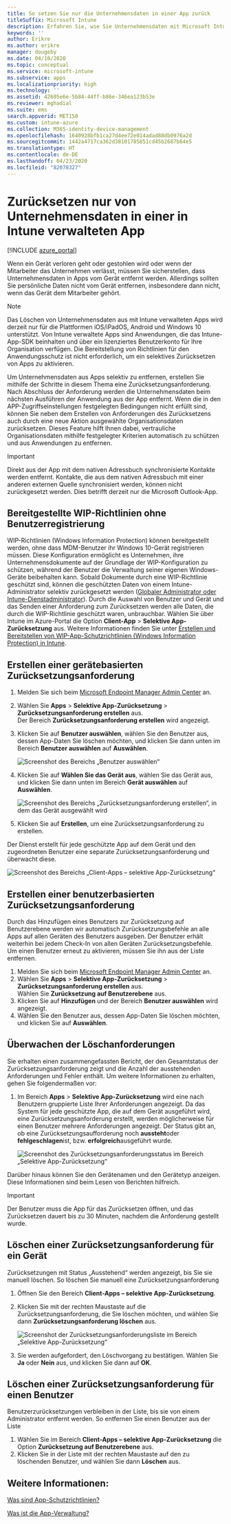 ```yaml
---
title: So setzen Sie nur die Unternehmensdaten in einer App zurück
titleSuffix: Microsoft Intune
description: Erfahren Sie, wie Sie Unternehmensdaten mit Microsoft Intune selektiv in durch Intune verwalteten Apps zurücksetzen.
keywords: ''
author: Erikre
ms.author: erikre
manager: dougeby
ms.date: 04/10/2020
ms.topic: conceptual
ms.service: microsoft-intune
ms.subservice: apps
ms.localizationpriority: high
ms.technology: ''
ms.assetid: 42605e6e-5b84-44ff-b86e-346ea123b53e
ms.reviewer: mghadial
ms.suite: ems
search.appverid: MET150
ms.custom: intune-azure
ms.collection: M365-identity-device-management
ms.openlocfilehash: 1640928bfb1ca27d4ee72e014adad88db0976a2d
ms.sourcegitcommit: 1442a4717ca362d38101785851cd45b2687b64e5
ms.translationtype: HT
ms.contentlocale: de-DE
ms.lasthandoff: 04/23/2020
ms.locfileid: "82078327"
---
```

# <a name="how-to-wipe-only-corporate-data-from-intune-managed-apps"></a>Zurücksetzen nur von Unternehmensdaten in einer in Intune verwalteten App

[!INCLUDE [azure_portal](../includes/azure_portal.md)]

Wenn ein Gerät verloren geht oder gestohlen wird oder wenn der Mitarbeiter das Unternehmen verlässt, müssen Sie sicherstellen, dass Unternehmensdaten in Apps vom Gerät entfernt werden. Allerdings sollten Sie persönliche Daten nicht vom Gerät entfernen, insbesondere dann nicht, wenn das Gerät dem Mitarbeiter gehört.

>[!NOTE]
> Das Löschen von Unternehmensdaten aus mit Intune verwalteten Apps wird derzeit nur für die Plattformen iOS/iPadOS, Android und Windows 10 unterstützt. Von Intune verwaltete Apps sind Anwendungen, die das Intune-App-SDK beinhalten und über ein lizenziertes Benutzerkonto für Ihre Organisation verfügen. Die Bereitstellung von Richtlinien für den Anwendungsschutz ist nicht erforderlich, um ein selektives Zurücksetzen von Apps zu aktivieren.

Um Unternehmensdaten aus Apps selektiv zu entfernen, erstellen Sie mithilfe der Schritte in diesem Thema eine Zurücksetzungsanforderung. Nach Abschluss der Anforderung werden die Unternehmensdaten beim nächsten Ausführen der Anwendung aus der App entfernt. Wenn die in den APP-Zugriffseinstellungen festgelegten Bedingungen nicht erfüllt sind, können Sie neben dem Erstellen von Anforderungen des Zurücksetzens auch durch eine neue Aktion ausgewählte Organisationsdaten zurücksetzen. Dieses Feature hilft Ihnen dabei, vertrauliche Organisationsdaten mithilfe festgelegter Kriterien automatisch zu schützen und aus Anwendungen zu entfernen.

>[!IMPORTANT]
> Direkt aus der App mit dem nativen Adressbuch synchronisierte Kontakte werden entfernt. Kontakte, die aus dem nativen Adressbuch mit einer anderen externen Quelle synchronisiert werden, können nicht zurückgesetzt werden. Dies betrifft derzeit nur die Microsoft Outlook-App.

## <a name="deployed-wip-policies-without-user-enrollment"></a>Bereitgestellte WIP-Richtlinien ohne Benutzerregistrierung
WIP-Richtlinien (Windows Information Protection) können bereitgestellt werden, ohne dass MDM-Benutzer ihr Windows 10-Gerät registrieren müssen. Diese Konfiguration ermöglicht es Unternehmen, ihre Unternehmensdokumente auf der Grundlage der WIP-Konfiguration zu schützen, während der Benutzer die Verwaltung seiner eigenen Windows-Geräte beibehalten kann. Sobald Dokumente durch eine WIP-Richtlinie geschützt sind, können die geschützten Daten von einem Intune-Administrator selektiv zurückgesetzt werden ([Globaler Administrator oder Intune-Dienstadministrator](../fundamentals/users-add.md#types-of-administrators)). Durch die Auswahl von Benutzer und Gerät und das Senden einer Anforderung zum Zurücksetzen werden alle Daten, die durch die WIP-Richtlinie geschützt waren, unbrauchbar. Wählen Sie über Intune im Azure-Portal die Option **Client-App** > **Selektive App-Zurücksetzung** aus. Weitere Informationen finden Sie unter [Erstellen und Bereitstellen von WIP-App-Schutzrichtlinien (Windows Information Protection) in Intune](windows-information-protection-policy-create.md).

## <a name="create-a-device-based-wipe-request"></a>Erstellen einer gerätebasierten Zurücksetzungsanforderung

1. Melden Sie sich beim [Microsoft Endpoint Manager Admin Center](https://go.microsoft.com/fwlink/?linkid=2109431) an.
2. Wählen Sie **Apps** > **Selektive App-Zurücksetzung** > **Zurücksetzungsanforderung erstellen** aus.<br>
   Der Bereich **Zurücksetzungsanforderung erstellen** wird angezeigt.
3. Klicken Sie auf **Benutzer auswählen**, wählen Sie den Benutzer aus, dessen App-Daten Sie löschen möchten, und klicken Sie dann unten im Bereich **Benutzer auswählen** auf **Auswählen**.

    ![Screenshot des Bereichs „Benutzer auswählen“](./media/apps-selective-wipe/apps-selective-wipe-01.png)

4. Klicken Sie auf **Wählen Sie das Gerät aus**, wählen Sie das Gerät aus, und klicken Sie dann unten im Bereich **Gerät auswählen** auf **Auswählen**.

    ![Screenshot des Bereichs „Zurücksetzungsanforderung erstellen“, in dem das Gerät ausgewählt wird](./media/apps-selective-wipe/apps-selective-wipe-02.png)

5. Klicken Sie auf **Erstellen**, um eine Zurücksetzungsanforderung zu erstellen.

Der Dienst erstellt für jede geschützte App auf dem Gerät und den zugeordneten Benutzer eine separate Zurücksetzungsanforderung und überwacht diese.

   ![Screenshot des Bereichs „Client-Apps – selektive App-Zurücksetzung“](./media/apps-selective-wipe/apps-selective-wipe-03.png)

## <a name="create-a-user-based-wipe-request"></a>Erstellen einer benutzerbasierten Zurücksetzungsanforderung

Durch das Hinzufügen eines Benutzers zur Zurücksetzung auf Benutzerebene werden wir automatisch Zurücksetzungsbefehle an alle Apps auf allen Geräten des Benutzers ausgeben.  Der Benutzer erhält weiterhin bei jedem Check-In von allen Geräten Zurücksetzungsbefehle.  Um einen Benutzer erneut zu aktivieren, müssen Sie ihn aus der Liste entfernen.  

1. Melden Sie sich beim [Microsoft Endpoint Manager Admin Center](https://go.microsoft.com/fwlink/?linkid=2109431) an.
2. Wählen Sie **Apps** > **Selektive App-Zurücksetzung** > **Zurücksetzungsanforderung erstellen** aus.<br>
   Wählen Sie **Zurücksetzung auf Benutzerebene** aus.
3. Klicken Sie auf **Hinzufügen** und der Bereich **Benutzer auswählen** wird angezeigt.
4. Wählen Sie den Benutzer aus, dessen App-Daten Sie löschen möchten, und klicken Sie auf **Auswählen**.

## <a name="monitor-your-wipe-requests"></a>Überwachen der Löschanforderungen

Sie erhalten einen zusammengefassten Bericht, der den Gesamtstatus der Zurücksetzungsanforderung zeigt und die Anzahl der ausstehenden Anforderungen und Fehler enthält. Um weitere Informationen zu erhalten, gehen Sie folgendermaßen vor:

1. Im Bereich **Apps** > **Selektive App-Zurücksetzung** wird eine nach Benutzern gruppierte Liste Ihrer Anforderungen angezeigt. Da das System für jede geschützte App, die auf dem Gerät ausgeführt wird, eine Zurücksetzungsanforderung erstellt, werden möglicherweise für einen Benutzer mehrere Anforderungen angezeigt. Der Status gibt an, ob eine Zurücksetzungsaufforderung noch **aussteht**oder **fehlgeschlagen**ist, bzw. **erfolgreich**ausgeführt wurde.

    ![Screenshot des Zurücksetzungsanforderungsstatus im Bereich „Selektive App-Zurücksetzung“](./media/apps-selective-wipe/wipe-request-status-1.png)

Darüber hinaus können Sie den Gerätenamen und den Gerätetyp anzeigen. Diese Informationen sind beim Lesen von Berichten hilfreich.

>[!IMPORTANT]
> Der Benutzer muss die App für das Zurücksetzen öffnen, und das Zurücksetzen dauert bis zu 30 Minuten, nachdem die Anforderung gestellt wurde.

## <a name="delete-a-device-wipe-request"></a>Löschen einer Zurücksetzungsanforderung für ein Gerät

Zurücksetzungen mit Status „Ausstehend“ werden angezeigt, bis Sie sie manuell löschen. So löschen Sie manuell eine Zurücksetzungsanforderung

1. Öffnen Sie den Bereich **Client-Apps – selektive App-Zurücksetzung**.

2. Klicken Sie mit der rechten Maustaste auf die Zurücksetzungsanforderung, die Sie löschen möchten, und wählen Sie dann **Zurücksetzungsanforderung löschen** aus.

    ![Screenshot der Zurücksetzungsanforderungsliste im Bereich „Selektive App-Zurücksetzung“](./media/apps-selective-wipe/delete-wipe-request.png)

3. Sie werden aufgefordert, den Löschvorgang zu bestätigen. Wählen Sie **Ja** oder **Nein** aus, und klicken Sie dann auf **OK**.

## <a name="delete-a-user-wipe-request"></a>Löschen einer Zurücksetzungsanforderung für einen Benutzer

Benutzerzurücksetzungen verbleiben in der Liste, bis sie von einem Administrator entfernt werden. So entfernen Sie einen Benutzer aus der Liste

1. Wählen Sie im Bereich **Client-Apps – selektive App-Zurücksetzung** die Option **Zurücksetzung auf Benutzerebene** aus.
2. Klicken Sie in der Liste mit der rechten Maustaste auf den zu löschenden Benutzer, und wählen Sie dann **Löschen** aus. 


## <a name="see-also"></a>Weitere Informationen:
[Was sind App-Schutzrichtlinien?](app-protection-policy.md)

[Was ist die App-Verwaltung?](app-management.md)
